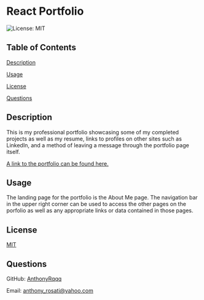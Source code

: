 # React Portfolio
    
![License: MIT](https://img.shields.io/badge/License-MIT-yellow.svg)
    
## Table of Contents
    
[Description](#description)

[Usage](#usage)
    
[License](#license)
    
[Questions](#questions)
    
## Description
    
 This is my professional portfolio showcasing some of my completed projects as well as my resume, links to profiles on other sites such as LinkedIn, and a method of leaving a message through the portfolio page itself.
    
[A link to the portfolio can be found here.](https://65e65211d8534000081fbc57--anthony-rosati-portfolio.netlify.app/)

## Usage
    
 The landing page for the portfolio is the About Me page. The navigation bar in the upper right corner can be used to access the other pages on the porfolio as well as any appropriate links or data contained in those pages.
    

## License
    
[MIT](https://opensource.org/licenses/MIT)

## Questions
    
GitHub: [AnthonyRqqq](https://github.com/AnthonyRqqq)
    
Email: anthony_rosati@yahoo.com
    